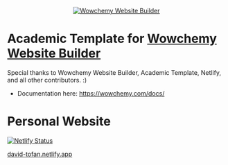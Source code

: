 <p align="center"><a href="https://wowchemy.com" target="_blank" rel="noopener"><img src="https://wowchemy.com/img/logo_200px.png" alt="Wowchemy Website Builder"></a></p>

# Academic Template for [Wowchemy Website Builder](https://wowchemy.com)

Special thanks to Wowchemy Website Builder, Academic Template, Netlify, and all other contributors. :)

* Documentation here: https://wowchemy.com/docs/

# Personal Website

[![Netlify Status](https://api.netlify.com/api/v1/badges/15ec77f0-ae22-45ce-8f11-bcb0ce70dc56/deploy-status)](https://app.netlify.com/sites/david-tofan/deploys)

[david-tofan.netlify.app](https://david-tofan.netlify.app/)
